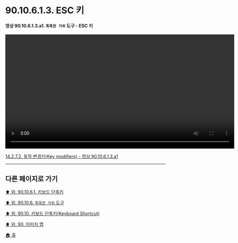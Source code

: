 # 90.10.6.1.3. ESC 키

<a id="90-10-06-01-03-a1"></a>

#### 영상 90.10.6.1.3.a1. `똑똑한 가위` 도구 - ESC 키
<video controls="controls" width="720" src="https://github.com/wonder13662/gimp/assets/15767104/12d9528e-9b23-49c9-91f3-2bd0e6631c81"></video>

[14.2.7.2. 동작 변경키(Key modifiers) - 영상 90.10.6.1.3.a1](./14-02-07-02-key_modifiers.md#90-10-06-01-03-a1)

***

## 다른 페이지로 가기

[⬆️ 위: 90.10.6.1. 키보드 단축키](./90-10-06-01-00-keyboard_shortcut.md)

[⬆️ 위: 90.10.6. `똑똑한 가위` 도구](./90-10-06-00-intelligent_scissors.md)

[⬆️ 위: 90.10. 키보드 단축키(Keyboard Shortcut)](./90-10-00-keyboard_shortcut.md)

[⬆️ 위: 90. 이미지 맵](./90-00-image-map.md)

[🏠 홈](./00-home.md)